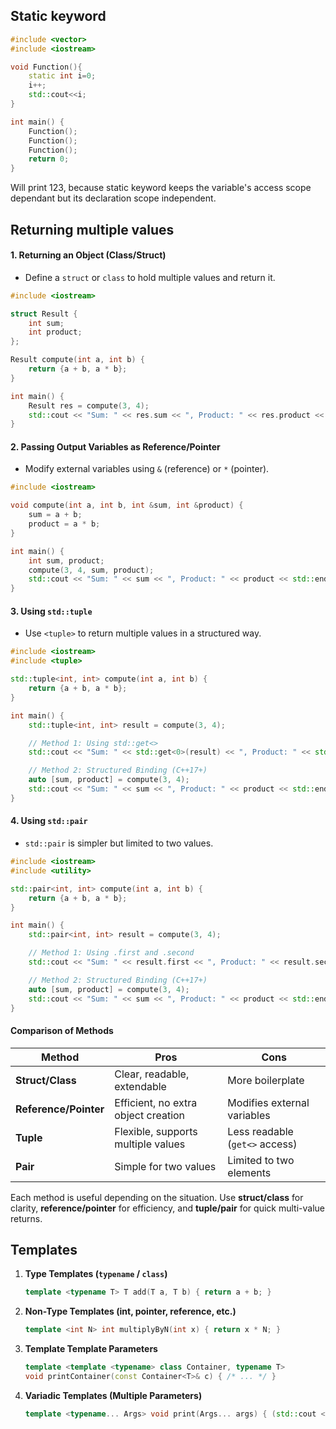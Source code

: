 
## Static keyword
```cpp
#include <vector>
#include <iostream>

void Function(){
    static int i=0;
    i++;
    std::cout<<i;
}

int main() {
    Function();
    Function();
    Function();
    return 0;
}

```
Will print 123, because static keyword keeps the variable's access scope dependant but its declaration scope independent.

## Returning multiple values

#### 1. **Returning an Object (Class/Struct)**

- Define a `struct` or `class` to hold multiple values and return it.

```cpp
#include <iostream>

struct Result {
    int sum;
    int product;
};

Result compute(int a, int b) {
    return {a + b, a * b};
}

int main() {
    Result res = compute(3, 4);
    std::cout << "Sum: " << res.sum << ", Product: " << res.product << std::endl;
}
```

#### 2. **Passing Output Variables as Reference/Pointer**

- Modify external variables using `&` (reference) or `*` (pointer).

```cpp
#include <iostream>

void compute(int a, int b, int &sum, int &product) {
    sum = a + b;
    product = a * b;
}

int main() {
    int sum, product;
    compute(3, 4, sum, product);
    std::cout << "Sum: " << sum << ", Product: " << product << std::endl;
}
```

#### 3. **Using `std::tuple`**

- Use `<tuple>` to return multiple values in a structured way.

```cpp
#include <iostream>
#include <tuple>

std::tuple<int, int> compute(int a, int b) {
    return {a + b, a * b};
}

int main() {
    std::tuple<int, int> result = compute(3, 4);

    // Method 1: Using std::get<>
    std::cout << "Sum: " << std::get<0>(result) << ", Product: " << std::get<1>(result) << std::endl;

    // Method 2: Structured Binding (C++17+)
    auto [sum, product] = compute(3, 4);
    std::cout << "Sum: " << sum << ", Product: " << product << std::endl;
}
```

#### 4. **Using `std::pair`**

- `std::pair` is simpler but limited to two values.

```cpp
#include <iostream>
#include <utility>

std::pair<int, int> compute(int a, int b) {
    return {a + b, a * b};
}

int main() {
    std::pair<int, int> result = compute(3, 4);

    // Method 1: Using .first and .second
    std::cout << "Sum: " << result.first << ", Product: " << result.second << std::endl;

    // Method 2: Structured Binding (C++17+)
    auto [sum, product] = compute(3, 4);
    std::cout << "Sum: " << sum << ", Product: " << product << std::endl;
}
```

#### **Comparison of Methods**

| Method                | Pros                                | Cons                           |
| --------------------- | ----------------------------------- | ------------------------------ |
| **Struct/Class**      | Clear, readable, extendable         | More boilerplate               |
| **Reference/Pointer** | Efficient, no extra object creation | Modifies external variables    |
| **Tuple**             | Flexible, supports multiple values  | Less readable (`get<>` access) |
| **Pair**              | Simple for two values               | Limited to two elements        |

Each method is useful depending on the situation. Use **struct/class** for clarity, **reference/pointer** for efficiency, and **tuple/pair** for quick multi-value returns.

## Templates

1. **Type Templates (`typename` / `class`)**
    
    ```cpp
    template <typename T> T add(T a, T b) { return a + b; }
    ```
    
2. **Non-Type Templates (int, pointer, reference, etc.)**
    
    ```cpp
    template <int N> int multiplyByN(int x) { return x * N; }
    ```
    
3. **Template Template Parameters**
    
    ```cpp
    template <template <typename> class Container, typename T>
    void printContainer(const Container<T>& c) { /* ... */ }
    ```
    
4. **Variadic Templates (Multiple Parameters)**
    
    ```cpp
    template <typename... Args> void print(Args... args) { (std::cout << ... << args) << std::endl; }
    ```
